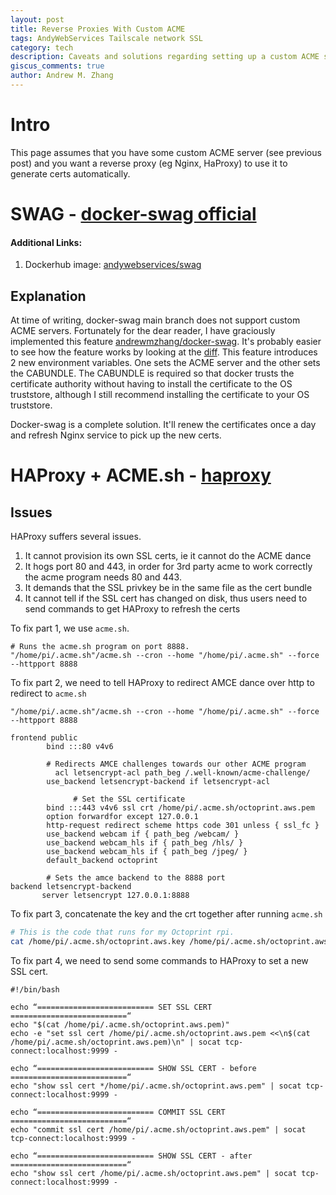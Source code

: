 ```yaml
---
layout: post
title: Reverse Proxies With Custom ACME
tags: AndyWebServices Tailscale network SSL
category: tech
description: Caveats and solutions regarding setting up a custom ACME server with various reverse proxies
giscus_comments: true
author: Andrew M. Zhang
---
```

# Intro
This page assumes that you have some custom ACME server (see previous post) and you want a reverse proxy (eg Nginx, HaProxy) to use it to generate certs automatically. 

# SWAG - [docker-swag official](https://github.com/linuxserver/docker-swag)
#### Additional Links:
1. Dockerhub image: [andywebservices/swag](https://hub.docker.com/r/andywebservices/swag)

## Explanation
At time of writing, docker-swag main branch does not support custom ACME servers. Fortunately for the dear reader, I have graciously implemented this feature [andrewmzhang/docker-swag](http://https://github.com/andrewmzhang/docker-swag). It's probably easier to see how the feature works by looking at the [diff](https://github.com/linuxserver/docker-swag/pull/371). This feature introduces 2 new environment variables. One sets the ACME server and the other sets the CABUNDLE. The CABUNDLE is required so that docker trusts the certificate authority without having to install the certificate to the OS truststore, although I still recommend installing the certificate to your OS truststore. 

Docker-swag is a complete solution. It'll renew the certificates once a day and refresh Nginx service to pick up the new certs.

# HAProxy + ACME.sh - [haproxy](https://github.com/haproxy/haproxy)
## Issues
HAProxy suffers several issues. 
1. It cannot provision its own SSL certs, ie it cannot do the ACME dance
2. It hogs port 80 and 443, in order for 3rd party acme to work correctly the acme program needs 80 and 443.
3. It demands that the SSL privkey be in the same file as the cert bundle
4. It cannot tell if the SSL cert has changed on disk, thus users need to send commands to get HAProxy to refresh the certs

To fix part 1, we use `acme.sh`. 
```
# Runs the acme.sh program on port 8888. 
"/home/pi/.acme.sh"/acme.sh --cron --home "/home/pi/.acme.sh" --force --httpport 8888
```
To fix part 2, we need to tell HAProxy to redirect AMCE dance over http to redirect to `acme.sh`

```
"/home/pi/.acme.sh"/acme.sh --cron --home "/home/pi/.acme.sh" --force --httpport 8888
```
```
frontend public
        bind :::80 v4v6

        # Redirects AMCE challenges towards our other ACME program
	      acl letsencrypt-acl path_beg /.well-known/acme-challenge/
        use_backend letsencrypt-backend if letsencrypt-acl
       
			  # Set the SSL certificate 
        bind :::443 v4v6 ssl crt /home/pi/.acme.sh/octoprint.aws.pem
        option forwardfor except 127.0.0.1
        http-request redirect scheme https code 301 unless { ssl_fc }
        use_backend webcam if { path_beg /webcam/ }
        use_backend webcam_hls if { path_beg /hls/ }
        use_backend webcam_hls if { path_beg /jpeg/ }
        default_backend octoprint
         
        # Sets the amce backend to the 8888 port 
backend letsencrypt-backend
       server letsencrypt 127.0.0.1:8888

```

To fix part 3, concatenate the key and the crt together after running `acme.sh` 
```bash
# This is the code that runs for my Octoprint rpi. 
cat /home/pi/.acme.sh/octoprint.aws.key /home/pi/.acme.sh/octoprint.aws.crt > /home/pi/.acme.sh/octoprint.aws.pem
```

To fix part 4, we need to send some commands to HAProxy to set a new SSL cert. 

```
#!/bin/bash

echo “========================== SET SSL CERT ==========================“
echo "$(cat /home/pi/.acme.sh/octoprint.aws.pem)"
echo -e "set ssl cert /home/pi/.acme.sh/octoprint.aws.pem <<\n$(cat /home/pi/.acme.sh/octoprint.aws.pem)\n" | socat tcp-connect:localhost:9999 -

echo “========================== SHOW SSL CERT - before ==========================“
echo "show ssl cert */home/pi/.acme.sh/octoprint.aws.pem" | socat tcp-connect:localhost:9999 -

echo “========================== COMMIT SSL CERT ==========================“
echo "commit ssl cert /home/pi/.acme.sh/octoprint.aws.pem" | socat tcp-connect:localhost:9999 -

echo “========================== SHOW SSL CERT - after ==========================“
echo "show ssl cert /home/pi/.acme.sh/octoprint.aws.pem" | socat tcp-connect:localhost:9999 -
```
